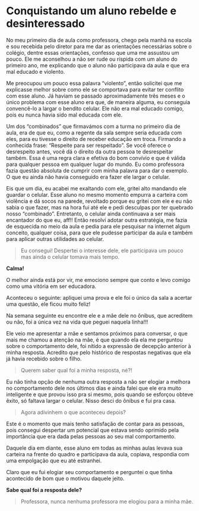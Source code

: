 # Conquistando um aluno rebelde e desinteressado


No meu primeiro dia de aula como professora, chego pela manhã na escola e sou recebida pelo diretor para me dar as orientações necessárias sobre o colégio, dentre essas orientações, confesso que uma me assustou um pouco. Ele me aconselhou a não ser rude ou ríspida com um aluno do primeiro ano, me explicando que o aluno não participava da aula e que era mal educado e violento.

Me preocupou um pouco essa palavra “violento”, então solicitei que me explicasse melhor sobre como ele se comportava para evitar ter conflito com esse aluno. 
Já haviam se passado aproximadamente três meses e o único problema com esse aluno era que, de maneira alguma, eu conseguia convencê-lo a largar o bendito celular. Ele não era mal educado comigo, pois eu nunca havia sido mal educada com ele. 

Um dos “combinados” que firmavámos com a turma no primeiro dia de aula, era de que eu, como a regente da sala sempre seria educada com eles, para eu tivesse o direito de receber educação em troca. 
Firmando a conhecida frase: “Respeite para ser respeitado”.
Se você oferece o desrespeito antes, você dá o direito da outra pessoa te desrespeitar também. Essa é uma regra clara e efetiva do bom convívio e que é válida para qualquer pessoa em qualquer lugar do mundo. Eu como professora fazia questão absoluta de cumprir com minha palavra para dar o exemplo. 
O que eu ainda não havia conseguido era fazer ele largar o celular.

Eis que um dia, eu acabei me exaltando com ele, gritei alto mandando ele guardar o celular. 
Esse aluno no mesmo momento empurra a carteira com violência e dá socos na parede, revoltado porque eu gritei com ele e eu não sabia o que fazer, mas na hora fui até ele e pedi desculpas por ter quebrado nosso “combinado”.
Entretanto, o celular ainda continuava a ser mais encantador do que eu, aff!! 
Então resolvi adotar outra estratégia, me fazia de esquecida no meio da aula e pedia para ele pesquisar na internet algum conceito, qualquer coisa, para que ele pudesse participar da aula e também para aplicar outras utilidades ao celular. 

> Eu consegui! Despertei o interesse dele, ele participava um pouco mas ainda o celular tomava mais tempo. 

**Calma!** 

O melhor ainda está por vir, me emociono sempre que conto e levo comigo como uma vitória em ser educadora. 

Aconteceu o seguinte: apliquei uma prova e ele foi o único da sala a acertar uma questão, ele ficou muito feliz!

Na semana seguinte eu encontre ele e a mãe dele no ônibus, que acreditem ou não, foi a única vez na vida que peguei naquela linha!!! 

Ele veio me apresentar a mãe e sentamos próximos para conversar, o que mais me chamou a atenção na mãe, é que quando ela ela me perguntou sobre o comportamento dele, foi nítido a expressão de decepção anterior à minha resposta. Acredito que pelo histórico de respostas negativas que ela já havia recebido sobre o filho. 

> Querem saber qual foi a minha resposta, né?! 

Eu não tinha opção de nenhuma outra resposta a não ser elogiar a melhora no comportamento dele nos últimos dias e ainda falei que ele era muito inteligente e que provou isso pra si mesmo, pois quando se esforçou obteve êxito, só faltava largar o celular. Nisso desci do ônibus e fui pra casa. 

> Agora adivinhem o que aconteceu depois? 

Este é o momento que mais tenho satisfação de contar para as pessoas, pois consegui despertar um potencial que estava sendo oprimido pela importância que era dada pelas pessoas ao seu mal comportamento.

Daquele dia em diante, esse aluno em todas as minhas aulas levava sua carteira na frente do quadro e participava da aula, copiava, respondia com uma empolgação que eu até estranhei.

Claro que eu fui elogiar seu comportamento e perguntei o que tinha acontecido de bom que o motivou daquele jeito. 

**Sabe qual foi a resposta dele?** 

> Professora, nunca nenhuma professora me elogiou para a minha mãe.
